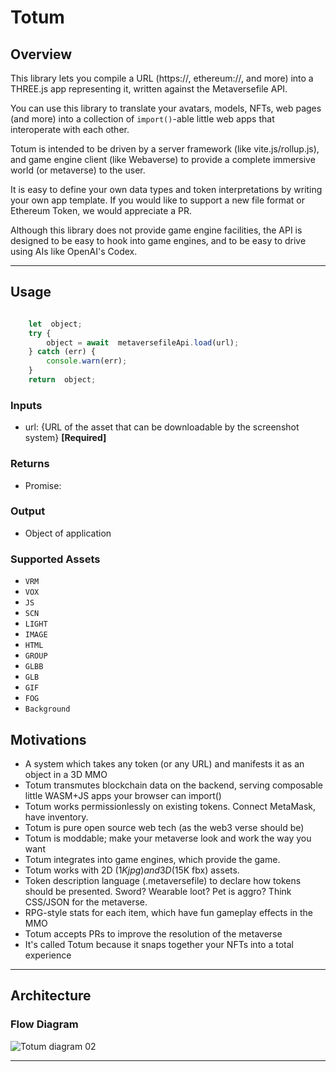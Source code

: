 # Totum

## Overview

This library lets you compile a URL (https://, ethereum://, and more) into a THREE.js app representing it, written against the Metaversefile API. 

You can use this library to translate your avatars, models, NFTs, web pages (and more) into a collection of `import()`-able little web apps that interoperate with each other.

Totum is intended to be driven by a server framework (like vite.js/rollup.js), and game engine client (like Webaverse) to provide a complete immersive world (or metaverse) to the user.

It is easy to define your own data types and token interpretations by writing your own app template. If you would like to support a new file format or Ethereum Token, we would appreciate a PR.

Although this library does not provide game engine facilities, the API is designed to be easy to hook into game engines, and to be easy to drive using AIs like OpenAI's Codex.

---

## Usage

```js

	let  object;
	try {
		object = await  metaversefileApi.load(url);
	} catch (err) {
		console.warn(err);
	}
	return  object;

```

### Inputs 
* url: {URL of the asset that can be downloadable by the screenshot system} **[Required]**

### Returns 
* Promise: 

### Output
* Object of application

### Supported Assets 
* `VRM`
* `VOX`
* `JS`
* `SCN`
* `LIGHT`
* `IMAGE`
* `HTML`
* `GROUP`
* `GLBB`
* `GLB`
* `GIF`
* `FOG`
* `Background`

## Motivations

- A system which takes any token (or any URL) and manifests it as an object in a 3D MMO
- Totum transmutes blockchain data on the backend, serving composable little WASM+JS apps your browser can import()
- Totum works permissionlessly on existing tokens. Connect MetaMask, have inventory.
- Totum is pure open source web tech (as the web3 verse should be)
- Totum is moddable; make your metaverse look and work the way you want
- Totum integrates into game engines, which provide the game.
- Totum works with 2D ($1K jpg) and 3D ($15K fbx) assets.
- Token description language (.metaversefile) to declare how tokens should be presented. Sword? Wearable loot? Pet is aggro? Think CSS/JSON for the metaverse.
- RPG-style stats for each item, which have fun gameplay effects in the MMO
- Totum accepts PRs to improve the resolution of the metaverse
- It's called Totum because it snaps together your NFTs into a total experience

---
## Architecture

### Flow Diagram

![Totum diagram 02](https://user-images.githubusercontent.com/51108458/144339720-354aa56d-aa61-4e96-b49c-bf9e652d1f48.png)



---
